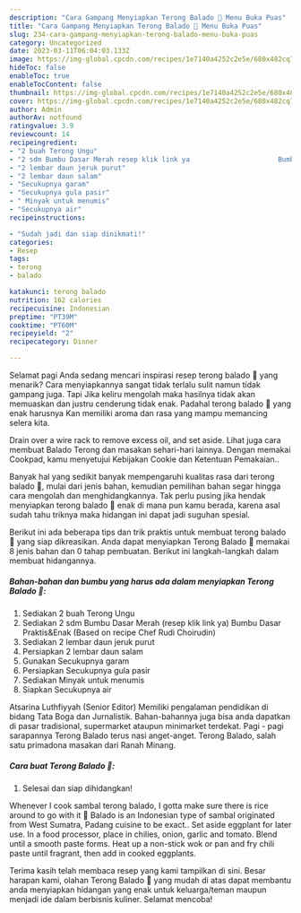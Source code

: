 ```yaml
---
description: "Cara Gampang Menyiapkan Terong Balado 🍆 Menu Buka Puas"
title: "Cara Gampang Menyiapkan Terong Balado 🍆 Menu Buka Puas"
slug: 234-cara-gampang-menyiapkan-terong-balado-menu-buka-puas
category: Uncategorized
date: 2023-03-11T06:04:03.133Z
image: https://img-global.cpcdn.com/recipes/1e7140a4252c2e5e/680x482cq70/terong-balado-foto-resep-utama.jpg
hideToc: false
enableToc: true
enableTocContent: false
thumbnail: https://img-global.cpcdn.com/recipes/1e7140a4252c2e5e/680x482cq70/terong-balado-foto-resep-utama.jpg
cover: https://img-global.cpcdn.com/recipes/1e7140a4252c2e5e/680x482cq70/terong-balado-foto-resep-utama.jpg
author: Admin
authorAv: notfound
ratingvalue: 3.9
reviewcount: 14
recipeingredient:
- "2 buah Terong Ungu"
- "2 sdm Bumbu Dasar Merah resep klik link ya                      Bumbu Dasar PraktisEnak Based on recipe Chef Rudi Choirudin"
- "2 lembar daun jeruk purut"
- "2 lembar daun salam"
- "Secukupnya garam"
- "Secukupnya gula pasir"
- " Minyak untuk menumis"
- "Secukupnya air"
recipeinstructions:

- "Sudah jadi dan siap dinikmati!"
categories:
- Resep
tags:
- terong
- balado

katakunci: terong balado 
nutrition: 162 calories
recipecuisine: Indonesian
preptime: "PT39M"
cooktime: "PT60M"
recipeyield: "2"
recipecategory: Dinner

---
```



Selamat pagi Anda sedang mencari inspirasi resep terong balado 🍆 yang menarik? Cara menyiapkannya sangat tidak terlalu sulit namun tidak gampang juga. Tapi Jika keliru mengolah maka hasilnya tidak akan memuaskan dan justru cenderung tidak enak. Padahal terong balado 🍆 yang enak harusnya Kan memiliki aroma dan rasa yang mampu memancing selera kita.


Drain over a wire rack to remove excess oil, and set aside. Lihat juga cara membuat Balado Terong dan masakan sehari-hari lainnya. Dengan memakai Cookpad, kamu menyetujui Kebijakan Cookie dan Ketentuan Pemakaian..

Banyak hal yang sedikit banyak mempengaruhi kualitas rasa dari terong balado 🍆, mulai dari jenis bahan, kemudian pemilihan bahan segar hingga cara mengolah dan menghidangkannya. Tak perlu pusing jika hendak menyiapkan terong balado 🍆 enak di mana pun kamu berada, karena asal sudah tahu triknya maka hidangan ini dapat jadi suguhan spesial.


Berikut ini ada beberapa tips dan trik praktis untuk membuat terong balado 🍆 yang siap dikreasikan. Anda dapat menyiapkan Terong Balado 🍆 memakai 8 jenis bahan dan 0 tahap pembuatan. Berikut ini langkah-langkah dalam membuat hidangannya.

<!--inarticleads1-->

##### Bahan-bahan dan bumbu yang harus ada dalam menyiapkan Terong Balado 🍆:

1. Sediakan 2 buah Terong Ungu
1. Sediakan 2 sdm Bumbu Dasar Merah (resep klik link ya)                      Bumbu Dasar Praktis&amp;Enak (Based on recipe Chef Rudi Choirudin)
1. Sediakan 2 lembar daun jeruk purut
1. Persiapkan 2 lembar daun salam
1. Gunakan Secukupnya garam
1. Persiapkan Secukupnya gula pasir
1. Sediakan  Minyak untuk menumis
1. Siapkan Secukupnya air


Atsarina Luthfiyyah (Senior Editor) Memiliki pengalaman pendidikan di bidang Tata Boga dan Jurnalistik. Bahan-bahannya juga bisa anda dapatkan di pasar tradisional, supermarket ataupun minimarket terdekat. Pagi - pagi sarapannya Terong Balado terus nasi anget-anget. Terong Balado, salah satu primadona masakan dari Ranah Minang. 

<!--inarticleads2-->

##### Cara buat Terong Balado 🍆:


1. Selesai dan siap dihidangkan!

Whenever I cook sambal terong balado, I gotta make sure there is rice around to go with it 🙂 Balado is an Indonesian type of sambal originated from West Sumatra, Padang cuisine to be exact.. Set aside eggplant for later use. In a food processor, place in chilies, onion, garlic and tomato. Blend until a smooth paste forms. Heat up a non-stick wok or pan and fry chili paste until fragrant, then add in cooked eggplants. 

Terima kasih telah membaca resep yang kami tampilkan di sini. Besar harapan kami, olahan Terong Balado 🍆 yang mudah di atas dapat membantu anda menyiapkan hidangan yang enak untuk keluarga/teman maupun menjadi ide dalam berbisnis kuliner. Selamat mencoba!
